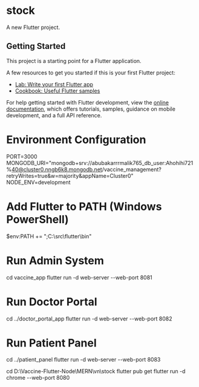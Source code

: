 # stock

A new Flutter project.

## Getting Started

This project is a starting point for a Flutter application.

A few resources to get you started if this is your first Flutter project:

- [Lab: Write your first Flutter app](https://docs.flutter.dev/get-started/codelab)
- [Cookbook: Useful Flutter samples](https://docs.flutter.dev/cookbook)

For help getting started with Flutter development, view the
[online documentation](https://docs.flutter.dev/), which offers tutorials,
samples, guidance on mobile development, and a full API reference.



# Environment Configuration
PORT=3000
MONGODB_URI="mongodb+srv://abubakarrrmalik765_db_user:Ahohihi721%40@cluster0.nngb6k8.mongodb.net/vaccine_management?retryWrites=true&w=majority&appName=Cluster0"
NODE_ENV=development

# Add Flutter to PATH (Windows PowerShell)
$env:PATH += ";C:\src\flutter\bin"

# Run Admin System
cd vaccine_app
flutter run -d web-server --web-port 8081

# Run Doctor Portal
cd ../doctor_portal_app
flutter run -d web-server --web-port 8082

# Run Patient Panel
cd ../patient_panel
flutter run -d web-server --web-port 8083



  cd D:\Vaccine-Flutter-Node\MERN\vn\stock
  flutter pub get
  flutter run -d chrome --web-port 8080